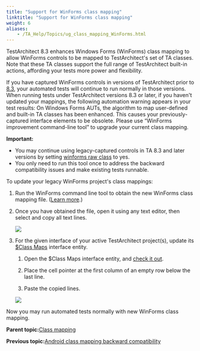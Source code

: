 ```yaml
--- 
title: "Support for WinForms class mapping"
linktitle: "Support for WinForms class mapping"
weight: 6
aliases: 
    - /TA_Help/Topics/ug_class_mapping_WinForms.html
---
```


TestArchitect 8.3 enhances Windows Forms \(WinForms\) class mapping to allow WinForms controls to be mapped to TestArchitect's set of TA classes. Note that these TA classes support the full range of TestArchitect built-in actions, affording your tests more power and flexibility.

If you have captured WinForms controls in versions of TestArchitect prior to [8.3](/TA_ReleaseNotes/DITA_source/Whats_New_Windows_8.3.html), your automated tests will continue to run normally in those versions. When running tests under TestArchitect versions 8.3 or later, if you haven't updated your mappings, the following automation warning appears in your test results: On Windows Forms AUTs, the algorithm to map user-defined and built-in TA classes has been enhanced. This causes your previously-captured interface elements to be obsolete. Please use “WinForms improvement command-line tool” to upgrade your current class mapping.

**Important:**

-   You may continue using legacy-captured controls in TA 8.3 and later versions by setting [winforms raw class](/TA_Automation/Topics/bis_winforms_raw_class.html) to yes.
-   You only need to run this tool once to address the backward compatibility issues and make existing tests runnable.

To update your legacy WinForms project's class mappings:

1.  Run the WinForms command line tool to obtain the new WinForms class mapping file. \([Learn more](/TA_Automation/Topics/aut_app_testing_WinForms_command_line_tool.html).\)

2.  Once you have obtained the file, open it using any text editor, then select and copy all text lines.

    ![](/images//Images/winforms_class_mapping_file.png)

3.  For the given interface of your active TestArchitect project\(s\), update its [$Class Maps](Interface_def_Viewer_class_mapping.html) interface entity.

    1.  Open the $Class Maps interface entity, and [check it out](Project_items_checkout.html).

    2.  Place the cell pointer at the first column of an empty row below the last line.

    3.  Paste the copied lines.

    ![](/images//Images/winforms_class_mapping_dollar_new.png)


Now you may run automated tests normally with new WinForms class mapping.

**Parent topic:**[Class mapping](/TA_Help/Topics/Class_mapping.html)

**Previous topic:**[Android class mapping backward compatibility](/Android/Topics/Android_class_mapping.html)

